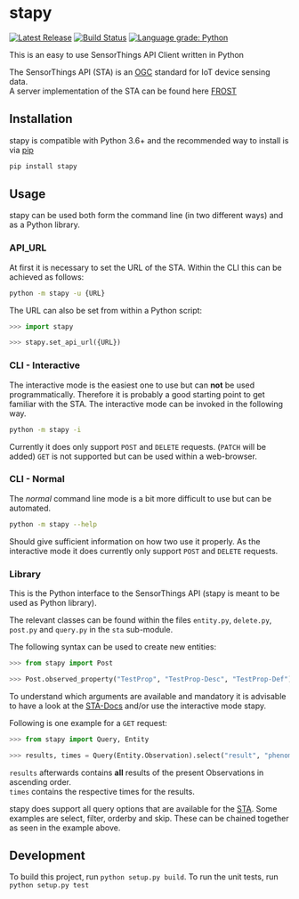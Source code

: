 # stapy
[![Latest Release](https://img.shields.io/github/release/zMoooooritz/stapy.svg)](https://github.com/zMoooooritz/stapy/releases)
[![Build Status](https://github.com/zMoooooritz/stapy/workflows/build/badge.svg)](https://github.com/zMoooooritz/stapy/actions)
[![Language grade: Python](https://img.shields.io/lgtm/grade/python/g/zMoooooritz/stapy.svg?logo=lgtm&logoWidth=18)](https://lgtm.com/projects/g/zMoooooritz/stapy/context:python)

This is an easy to use SensorThings API Client written in Python

The SensorThings API (STA) is an [OGC](https://www.osgeo.org/partners/ogc/) standard for IoT device sensing data.\
A server implementation of the STA can be found here [FROST](https://github.com/FraunhoferIOSB/FROST-Server)

## Installation

stapy is compatible with Python 3.6+ and the recommended way to install is via [pip](https://pip.pypa.io/en/stable/)
```bash
pip install stapy
```

## Usage

stapy can be used both form the command line (in two different ways) and as a Python library.

### API_URL

At first it is necessary to set the URL of the STA.
Within the CLI this can be achieved as follows:
```bash
python -m stapy -u {URL}
```
The URL can also be set from within a Python script:
```python
>>> import stapy

>>> stapy.set_api_url({URL})
```

### CLI - Interactive

The interactive mode is the easiest one to use but can **not** be used programmatically.
Therefore it is probably a good starting point to get familiar with the STA.
The interactive mode can be invoked in the following way.
```bash
python -m stapy -i
```
Currently it does only support `POST` and `DELETE` requests. (`PATCH` will be added)
`GET` is not supported but can be used within a web-browser.

### CLI - Normal

The *normal* command line mode is a bit more difficult to use but can be automated.
```bash
python -m stapy --help
```
Should give sufficient information on how two use it properly.
As the interactive mode it does currently only support `POST` and `DELETE` requests.

### Library

This is the Python interface to the SensorThings API (stapy is meant to be used as Python library).

The relevant classes can be found within the files `entity.py`, `delete.py`, `post.py` and `query.py` in the `sta` sub-module.

The following syntax can be used to create new entities:
```python
>>> from stapy import Post

>>> Post.observed_property("TestProp", "TestProp-Desc", "TestProp-Def")
```
To understand which arguments are available and mandatory it is advisable to have a look at the [STA-Docs](https://developers.sensorup.com/docs/) and/or use the interactive mode stapy.

Following is one example for a `GET` request:
```python
>>> from stapy import Query, Entity

>>> results, times = Query(Entity.Observation).select("result", "phenomenonTIme").order("result").get_data_sets()
```
`results` afterwards contains **all** results of the present Observations in ascending order.\
`times` contains the respective times for the results.

stapy does support all query options that are available for the [STA](https://developers.sensorup.com/docs/#queryparameters).
Some examples are select, filter, orderby and skip. These can be chained together as seen in the example above.

## Development
To build this project, run `python setup.py build`. To run the unit tests, run `python setup.py test`
